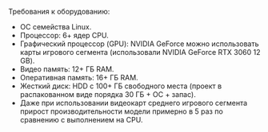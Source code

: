 Требования к оборудованию:

- ОС семейства Linux.
- Процессор: 6+ ядер CPU.
- Графический процессор (GPU): NVIDIA GeForce можно использовать карты игрового сегмента (использовали NVIDIA GeForce RTX 3060 12 GB).
- Видео память: 12+ ГБ RAM.
- Оперативная память: 16+ ГБ RAM.
- Жесткий диск: HDD с 100+ ГБ свободного места (проект в распакованном виде порядка 30 ГБ + ОС + запас).
- Даже при использовании видеокарт среднего игрового сегмента прирост производительности модели примерно в 5 раз по 
сравнению с выполнением на CPU.